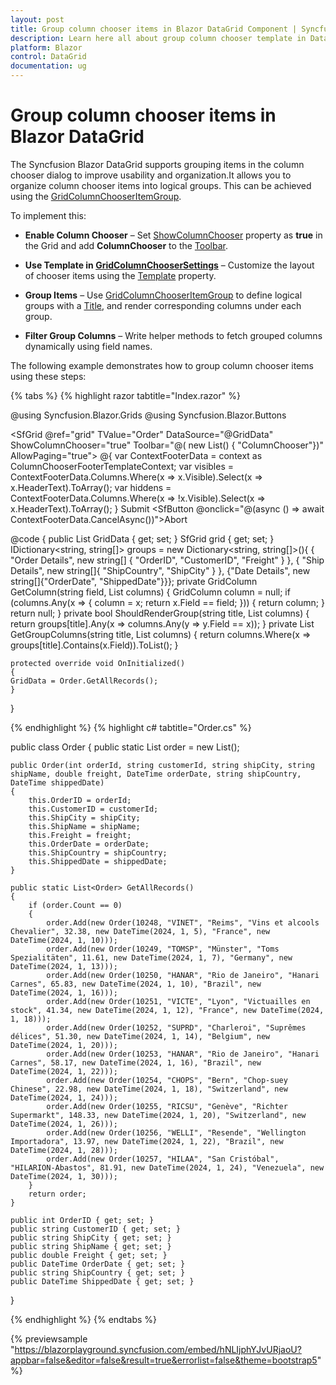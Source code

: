 ```yaml
---
layout: post
title: Group column chooser items in Blazor DataGrid Component | Syncfusion
description: Learn here all about group column chooser template in DataGrid in Syncfusion Blazor DataGrid component and more.
platform: Blazor
control: DataGrid
documentation: ug
---
```


# Group column chooser items in Blazor DataGrid

The Syncfusion Blazor DataGrid supports grouping items in the column chooser dialog to improve usability and organization.It allows you to organize column chooser items into logical groups. This can be achieved using the [GridColumnChooserItemGroup](https://help.syncfusion.com/cr/blazor/Syncfusion.Blazor.Grids.GridColumnChooserItemGroup.html).

To implement this:

* **Enable Column Chooser** – Set [ShowColumnChooser](https://help.syncfusion.com/cr/blazor/Syncfusion.Blazor.Grids.SfGrid-1.html#Syncfusion_Blazor_Grids_SfGrid_1_ShowColumnChooser) property as **true** in the Grid and add **ColumnChooser** to the [Toolbar](https://help.syncfusion.com/cr/blazor/Syncfusion.Blazor.Grids.SfGrid-1.html#Syncfusion_Blazor_Grids_SfGrid_1_Toolbar).

* **Use Template in [GridColumnChooserSettings](https://help.syncfusion.com/cr/blazor/Syncfusion.Blazor.Grids.GridColumnChooserSettings.html)** – Customize the layout of chooser items using the [Template](https://help.syncfusion.com/cr/blazor/Syncfusion.Blazor.Grids.GridColumnChooserSettings.html#Syncfusion_Blazor_Grids_GridColumnChooserSettings_Template) property.

* **Group Items** – Use [GridColumnChooserItemGroup](https://help.syncfusion.com/cr/blazor/Syncfusion.Blazor.Grids.GridColumnChooserItemGroup.html) to define logical groups with a [Title](https://help.syncfusion.com/cr/blazor/Syncfusion.Blazor.Grids.GridColumnChooserItemGroup.html#Syncfusion_Blazor_Grids_GridColumnChooserItemGroup_Title), and render corresponding columns under each group.

* **Filter Group Columns** – Write helper methods to fetch grouped columns dynamically using field names.

The following example demonstrates how to group column chooser items using these steps:

{% tabs %}
{% highlight razor tabtitle="Index.razor" %}

@using Syncfusion.Blazor.Grids
@using Syncfusion.Blazor.Buttons

<SfGrid @ref="grid" TValue="Order" DataSource="@GridData" ShowColumnChooser="true" Toolbar="@( new List<string>() { "ColumnChooser"})" AllowPaging="true">
    <GridColumnChooserSettings>
        <Template>
            @{
                var ContextData = context as ColumnChooserTemplateContext;
            }
            @if (ShouldRenderGroup("Order Details", ContextData.Columns))
            {
                <GridColumnChooserItemGroup Title="Order Details">
                    @foreach (var column in GetGroupColumns("Order Details", ContextData.Columns))
                    {
                        <GridColumnChooserItem Column="column"></GridColumnChooserItem>
                    }
                </GridColumnChooserItemGroup>
            }
            @if (ShouldRenderGroup("Ship Details", ContextData.Columns))
            {
                <GridColumnChooserItemGroup Title="Ship Details">
                    @foreach (var column in GetGroupColumns("Ship Details", ContextData.Columns))
                    {
                        <GridColumnChooserItem Column="column"></GridColumnChooserItem>
                    }
                </GridColumnChooserItemGroup>
            }
            @if (ShouldRenderGroup("Date Details", ContextData.Columns))
            {
                <GridColumnChooserItemGroup Title="Date Details">
                    @foreach (var column in GetGroupColumns("Date Details", ContextData.Columns))
                    {
                        <GridColumnChooserItem Column="column"></GridColumnChooserItem>
                    }
                </GridColumnChooserItemGroup>
            }
        </Template>
        <FooterTemplate>
            @{
                var ContextFooterData = context as ColumnChooserFooterTemplateContext;
                var visibles = ContextFooterData.Columns.Where(x => x.Visible).Select(x => x.HeaderText).ToArray();
                var hiddens = ContextFooterData.Columns.Where(x => !x.Visible).Select(x => x.HeaderText).ToArray();
            }
            <SfButton IsPrimary="true" OnClick="@(async () => { await grid.ShowColumnsAsync(visibles); await grid.HideColumnsAsync(hiddens); })"> Submit</SfButton>
            <SfButton @onclick="@(async () => await ContextFooterData.CancelAsync())">Abort</SfButton>
        </FooterTemplate>
    </GridColumnChooserSettings>
    <GridColumns>
        <GridColumn Field=@nameof(Order.OrderID) HeaderText="Order ID" TextAlign="TextAlign.Right" IsPrimaryKey="true" Width="120"></GridColumn>
        <GridColumn Field=@nameof(Order.CustomerID) HeaderText="Customer Name" Width="150"></GridColumn>
        <GridColumn Field=@nameof(Order.OrderDate) HeaderText="Order Date" Format="d" Type="ColumnType.Date" TextAlign="TextAlign.Right" Width="130"></GridColumn>
        <GridColumn Field=@nameof(Order.Freight) HeaderText="Freight" Format="C2" TextAlign="TextAlign.Right" Width="120"></GridColumn>
        <GridColumn Field=@nameof(Order.ShippedDate) HeaderText="Shipped Date" Format="d" Type="ColumnType.Date" TextAlign="TextAlign.Right" Width="150"></GridColumn>
        <GridColumn Field=@nameof(Order.ShipCountry) HeaderText="Ship Country" Visible="false" Width="150"></GridColumn>
        <GridColumn Field=@nameof(Order.ShipCity) HeaderText="Ship City" Visible="false" Width="150"></GridColumn>
    </GridColumns>
</SfGrid>

@code
{
    public List<Order> GridData { get; set; } 
    SfGrid<Order> grid { get; set; }
    IDictionary<string, string[]> groups = new Dictionary<string, string[]>(){
        { "Order Details", new string[] { "OrderID", "CustomerID", "Freight" } }, { "Ship Details", new string[]{ "ShipCountry", "ShipCity" } }, {"Date Details", new string[]{"OrderDate", "ShippedDate"}}};
    private GridColumn GetColumn(string field, List<GridColumn> columns)
    {
        GridColumn column = null;
        if (columns.Any(x => { column = x; return x.Field == field; }))
        {
            return column;
        }
        return null;
    }
    private bool ShouldRenderGroup(string title, List<GridColumn> columns)
    {
        return groups[title].Any(x => columns.Any(y => y.Field == x));
    }
    private List<GridColumn> GetGroupColumns(string title, List<GridColumn> columns)
    {
        return columns.Where(x => groups[title].Contains(x.Field)).ToList();
    }

    protected override void OnInitialized()
    {
    GridData = Order.GetAllRecords(); 
    }

}

{% endhighlight %}
{% highlight c# tabtitle="Order.cs" %}

public class Order
{
    public static List<Order> order = new List<Order>();

    public Order(int orderId, string customerId, string shipCity, string shipName, double freight, DateTime orderDate, string shipCountry, DateTime shippedDate)
    {
        this.OrderID = orderId;
        this.CustomerID = customerId;
        this.ShipCity = shipCity;
        this.ShipName = shipName;
        this.Freight = freight;
        this.OrderDate = orderDate;
        this.ShipCountry = shipCountry;
        this.ShippedDate = shippedDate;
    }

    public static List<Order> GetAllRecords()
    {
        if (order.Count == 0)
        {
            order.Add(new Order(10248, "VINET", "Reims", "Vins et alcools Chevalier", 32.38, new DateTime(2024, 1, 5), "France", new DateTime(2024, 1, 10)));
            order.Add(new Order(10249, "TOMSP", "Münster", "Toms Spezialitäten", 11.61, new DateTime(2024, 1, 7), "Germany", new DateTime(2024, 1, 13)));
            order.Add(new Order(10250, "HANAR", "Rio de Janeiro", "Hanari Carnes", 65.83, new DateTime(2024, 1, 10), "Brazil", new DateTime(2024, 1, 16)));
            order.Add(new Order(10251, "VICTE", "Lyon", "Victuailles en stock", 41.34, new DateTime(2024, 1, 12), "France", new DateTime(2024, 1, 18)));
            order.Add(new Order(10252, "SUPRD", "Charleroi", "Suprêmes délices", 51.30, new DateTime(2024, 1, 14), "Belgium", new DateTime(2024, 1, 20)));
            order.Add(new Order(10253, "HANAR", "Rio de Janeiro", "Hanari Carnes", 58.17, new DateTime(2024, 1, 16), "Brazil", new DateTime(2024, 1, 22)));
            order.Add(new Order(10254, "CHOPS", "Bern", "Chop-suey Chinese", 22.98, new DateTime(2024, 1, 18), "Switzerland", new DateTime(2024, 1, 24)));
            order.Add(new Order(10255, "RICSU", "Genève", "Richter Supermarkt", 148.33, new DateTime(2024, 1, 20), "Switzerland", new DateTime(2024, 1, 26)));
            order.Add(new Order(10256, "WELLI", "Resende", "Wellington Importadora", 13.97, new DateTime(2024, 1, 22), "Brazil", new DateTime(2024, 1, 28)));
            order.Add(new Order(10257, "HILAA", "San Cristóbal", "HILARION-Abastos", 81.91, new DateTime(2024, 1, 24), "Venezuela", new DateTime(2024, 1, 30)));
        }
        return order;
    }

    public int OrderID { get; set; }
    public string CustomerID { get; set; }
    public string ShipCity { get; set; }
    public string ShipName { get; set; }
    public double Freight { get; set; }
    public DateTime OrderDate { get; set; }
    public string ShipCountry { get; set; }
    public DateTime ShippedDate { get; set; }
}

{% endhighlight %}
{% endtabs %}

{% previewsample "https://blazorplayground.syncfusion.com/embed/hNLIjphYJvURjaoU?appbar=false&editor=false&result=true&errorlist=false&theme=bootstrap5" %}
